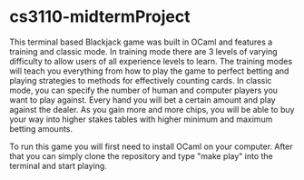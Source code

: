 # cs3110-midtermProject
This terminal based Blackjack game was built in OCaml and features a training and classic mode. In training mode there are 3 levels of varying difficulty to allow users of all experience levels to learn. The training modes will teach you everything from how to play the game to perfect betting and playing strategies to methods for effectively counting cards. In classic mode, you can specify the number of human and computer players you want to play against. Every hand you will bet a certain amount and play against the dealer. As you gain more and more chips, you will be able to buy your way into higher stakes tables with higher minimum and maximum betting amounts.

To run this game you will first need to install OCaml on your computer. After that you can simply clone the repository and type "make play" into the terminal and start playing. 
